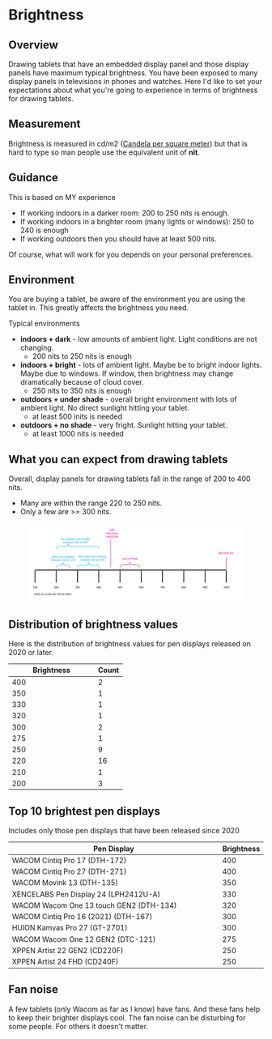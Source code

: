 # Brightness

## Overview

Drawing tablets that have an embedded display panel and those display panels have maximum typical brightness. You have been exposed to many display panels in televisions in phones and watches. Here I'd like to set your expectations about what you're going to experience in terms of brightness for drawing tablets.

## Measurement

Brightness is measured in cd/m2 ([Candela per square meter](https://en.wikipedia.org/wiki/Candela\_per\_square\_metre)) but that is hard to type so man people use the equivalent unit of **nit**.

## Guidance

This is based on MY experience

* If working indoors in a darker room: 200 to 250 nits is enough.&#x20;
* If working indoors in a brighter room (many lights or windows): 250 to 240 is enough
* If working outdoors then you should have at least 500 nits.

Of course, what will work for you depends on your personal preferences. &#x20;

## Environment

You are buying a tablet, be aware of the environment you are using the tablet in. This greatly affects the brightness you need.

Typical environments

* **indoors + dark** - low amounts of ambient light. Light conditions are not changing.
  * 200 nits to 250 nits is enough
* **indoors + bright** - lots of ambient light. Maybe be to bright indoor lights. Maybe due to windows. If window, then brightness may change dramatically because of cloud cover.
  * 250 nits to 350 nits is enough
* **outdoors + under shade** - overall bright environment with lots of ambient light. No direct sunlight hitting your tablet.
  * at least 500 inits is needed
* **outdoors + no shade** - very fright. Sunlight hitting your tablet.
  * at least 1000 nits is needed

## What you can expect from drawing tablets

Overall, display panels for drawing tablets fall in the range of 200 to 400 nits.

* Many are within the range 220 to 250 nits.
* Only a few are >= 300 nits.

<figure><img src="../../.gitbook/assets/image (445).png" alt=""><figcaption></figcaption></figure>

## Distribution of brightness values

Here is the distribution of brightness values for pen displays released on 2020 or later.

<table><thead><tr><th width="156">Brightness</th><th>Count</th></tr></thead><tbody><tr><td>400</td><td>2</td></tr><tr><td>350</td><td>1</td></tr><tr><td>330</td><td>1</td></tr><tr><td>320</td><td>1</td></tr><tr><td>300</td><td>2</td></tr><tr><td>275</td><td>1</td></tr><tr><td>250</td><td>9</td></tr><tr><td>220</td><td>16</td></tr><tr><td>210</td><td>1</td></tr><tr><td>200</td><td>3</td></tr></tbody></table>

## Top 10 brightest pen displays

Includes only those pen displays that have been released since 2020

<table><thead><tr><th width="460">Pen Display</th><th>Brightness</th></tr></thead><tbody><tr><td>WACOM Cintiq Pro 17 (DTH-172)</td><td>400</td></tr><tr><td>WACOM Cintiq Pro 27 (DTH-271)</td><td>400</td></tr><tr><td>WACOM Movink 13 (DTH-135)</td><td>350</td></tr><tr><td>XENCELABS Pen Display 24 (LPH2412U-A)</td><td>330</td></tr><tr><td>WACOM Wacom One 13 touch GEN2 (DTH-134)</td><td>320</td></tr><tr><td>WACOM Cintiq Pro 16 (2021) (DTH-167)</td><td>300</td></tr><tr><td>HUION Kamvas Pro 27 (GT-2701)</td><td>300</td></tr><tr><td>WACOM Wacom One 12 GEN2 (DTC-121)</td><td>275</td></tr><tr><td>XPPEN Artist 22 GEN2 (CD220F)</td><td>250</td></tr><tr><td>XPPEN Artist 24 FHD (CD240F)</td><td>250</td></tr></tbody></table>

## Fan noise

A few tablets (only Wacom as far as I know) have fans. And these fans help to keep their  brighter displays cool. The fan noise can be disturbing for some people. For others it doesn't matter.&#x20;
